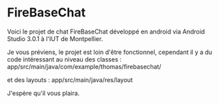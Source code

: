 # FireBaseChat

Voici le projet de chat FireBaseChat développé en android via Android Studio 3.0.1 à l'IUT de Montpellier.

Je vous préviens, le projet est loin d'être fonctionnel, cependant il y a du code intéressant au niveau des classes : 
  app/src/main/java/com/example/thomas/firebasechat/
  
 et des layouts :
  app/src/main/java/res/layout
  
  J'espère qu'il vous plaira. 
